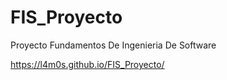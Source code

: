 # FIS_Proyecto
Proyecto Fundamentos De Ingenieria De Software

https://l4m0s.github.io/FIS_Proyecto/ 
